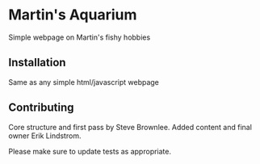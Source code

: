# Martin's Aquarium

Simple webpage on Martin's fishy hobbies

## Installation

Same as any simple html/javascript webpage

## Contributing
Core structure and first pass by Steve Brownlee. Added content and final owner Erik Lindstrom.

Please make sure to update tests as appropriate.

